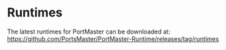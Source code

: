 # Runtimes
 

The latest runtimes for PortMaster can be downloaded at:
https://github.com/PortsMaster/PortMaster-Runtime/releases/tag/runtimes

